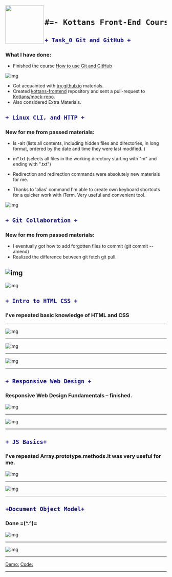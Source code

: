 
 <img src="/task_0/gif/6013442.png" height="120px" width="120px" align="left"> 

<h1 align="center">

```diff
#=- Kottans Front-End Cours -=#
```
</h1>

<h2>

```diff
+ Task_0 Git and GitHub +
```
</h2>

### What I have done: 

* Finished the course [How to use Git and GitHub](https://www.udacity.com/course/how-to-use-git-and-github--ud775)

![img](/task_0/gif/Screen0.png)

* Got acquainted with [try.github.io](http://try.github.io/) materials.
* Created [kottans-frontend](https://github.com/maxovsanyuk/kottans-frontend/tree/master/task_0) repository and sent a pull-request to [Kottans/mock-repo](https://github.com/Kottans/mock-repo).
* Also considered Extra Materials. 

<h2>

```diff
+ Linux CLI, and HTTP +
```
</h2>

### New for me from passed materials:

* ls -alt (lists all contents, including hidden files and directories, in long format, ordered by the date and time they were last modified.
)
* m*.txt (selects all files in the working directory starting with "m" and ending with ".txt")

* Redirection and redirection commands were absolutely new materials for me.

* Thanks to 'alias' command I'm able to create own keyboard shortcuts for a quicker work with iTerm.
Very useful and convenient tool. 

![img](/task_linux_cli/CL.png)

<h2>

```diff
+ Git Collaboration +
```
</h2>

### New for me from passed materials:

* I eventually got how to add forgotten files to commit (git commit --amend)
* Realized the difference between git fetch git pull. 

 ![img](/task_git_collaboration/VC.png)
---------------------------------------------------------------------------------------

![img](/task_git_collaboration/GC.png)

<h2>

```diff
+ Intro to HTML CSS +
```
</h2>

### I've repeated basic knowledge of HTML and CSS 

---------------------------------------------------------------------------------------

![img](/task_html_css_intro/L1CSS.png)

---------------------------------------------------------------------------------------

![img](/task_html_css_intro/HTML.png)

---------------------------------------------------------------------------------------

![img](/task_html_css_intro/CSS.png)

---------------------------------------------------------------------------------------


<h2>

```diff
+ Responsive Web Design +
```
</h2>

### Responsive Web Design Fundamentals – finished.

![img](/task_responsive_web_design/Responsive.png)

---------------------------------------------------------------------------------------

![img](/task_responsive_web_design/flexBox.png)

---------------------------------------------------------------------------------------


<h2>

```diff
+ JS Basics+
```
</h2>

### I've repeated Array.prototype.methods.It was very useful for me.

![img](/task_js_basics/js1.png)

---------------------------------------------------------------------------------------

![img](/task_js_basics/js2.png)

---------------------------------------------------------------------------------------

<h2>

```diff
+Document Object Model+
```
</h2>

### Done =(^.^)=

![img](/task_js_dom/img/dom1.png)

---------------------------------------------------------------------------------------

![img](/task_js_dom/img/dom2.png)

---------------------------------------------------------------------------------------

[Demo:](https://maxovsanyuk.github.io/kottansDom/ "Dom")
[Code:](https://github.com/maxovsanyuk/kottans-frontend/tree/master/task_js_dom "Code")

---------------------------------------------------------------------------------------